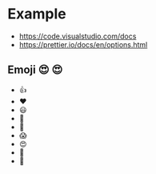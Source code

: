 # Example

- https://code.visualstudio.com/docs
- https://prettier.io/docs/en/options.html

## Emoji 😍 &#x1f60d;

- :+1:
- ❤️️
- 😃
- 📁
- 🎉
- 😱
- 😍
- 🍋
- 🥈
